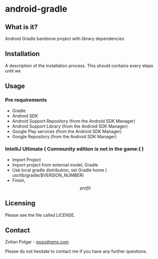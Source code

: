 # android-gradle

## What is it?

Android Gradle barebone project with library dependencies

## Installation

A description of the installation process. This should contains every steps until we 

## Usage

### Pre requirements
  - Gradle
  - Android SDK
  - Android Support Repository (from the Android SDK Manager)
  - Android Support Library (from the Android SDK Manager)
  - Google Play services (from the Android SDK Manager)
  - Google Repository (from the Android SDK Manager)

### IntelliJ Ultimate ( Community edition is not in the game:( )
  - Import Project
  - Import project from external model, Gradle
  - Use local gradle distribution, set Gradle home ( usr/lib/gradle/$VERSION_NUMBER)
  - Finish, $$ profit $$

## Licensing

Please see the file called LICENSE.

## Contact

  Zoltan Polgar - pozo@gmx.com
  
  Please do not hesitate to contact me if you have any further questions. 
